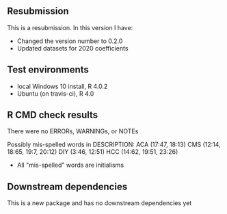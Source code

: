 ## Resubmission
This is a resubmission. In this version I have:
* Changed the version number to 0.2.0
* Updated datasets for 2020 coefficients

## Test environments
* local Windows 10 install, R 4.0.2
* Ubuntu (on travis-ci), R 4.0

## R CMD check results
There were no ERRORs, WARNINGs, or NOTEs
  
  Possibly mis-spelled words in DESCRIPTION:
    ACA (17:47, 18:13)
    CMS (12:14, 18:65, 19:7, 20:12)
    DIY (3:46, 12:51)
    HCC (14:62, 19:51, 23:26)
    
  * All "mis-spelled" words are initialisms

## Downstream dependencies
This is a new package and has no downstream dependencies yet
